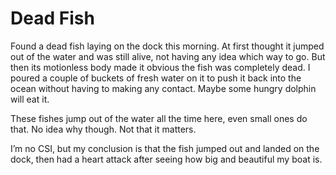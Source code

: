 # Dead Fish

Found a dead fish laying on the dock this morning.
At first thought it jumped out of the water and was still alive, not having any idea which way to go.
But then its motionless body made it obvious the fish was completely dead.
I poured a couple of buckets of fresh water on it to push it back into the ocean without having to making any contact.
Maybe some hungry dolphin will eat it.

These fishes jump out of the water all the time here, even small ones do that.  No idea why though.  Not that it matters.

I’m no CSI, but my conclusion is that the fish jumped out and landed on the dock, then had a heart attack after seeing how big and beautiful my boat is.
